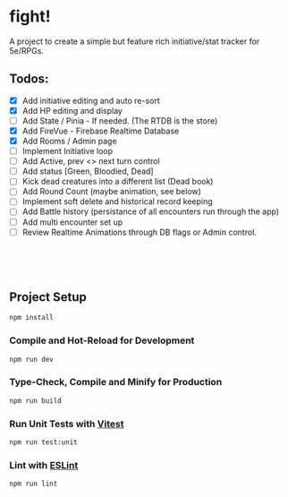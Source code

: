# fight!

A project to create a simple but feature rich initiative/stat tracker for 5e/RPGs.

## Todos:


- [x] Add initiative editing and auto re-sort  
- [x] Add HP editing and display  
- [ ] Add State / Pinia - If needed. (The RTDB is the store)  
- [x] Add FireVue - Firebase Realtime Database  
- [x] Add Rooms / Admin page  
- [ ] Implement Initiative loop  
- [ ] Add Active, prev <> next turn control  
- [ ] Add status [Green, Bloodied, Dead]  
- [ ] Kick dead creatures into a different list (Dead book)  
- [ ] Add Round Count (maybe animation, see below)  
- [ ] Implement soft delete and historical record keeping  
- [ ] Add Battle history (persistance of all encounters run through the app)  
- [ ] Add multi encounter set up  
- [ ] Review Realtime Animations through DB flags or Admin control.  

&nbsp;  
&nbsp;  
&nbsp;


## Project Setup

```sh
npm install
```

### Compile and Hot-Reload for Development

```sh
npm run dev
```

### Type-Check, Compile and Minify for Production

```sh
npm run build
```

### Run Unit Tests with [Vitest](https://vitest.dev/)

```sh
npm run test:unit
```

### Lint with [ESLint](https://eslint.org/)

```sh
npm run lint
```
